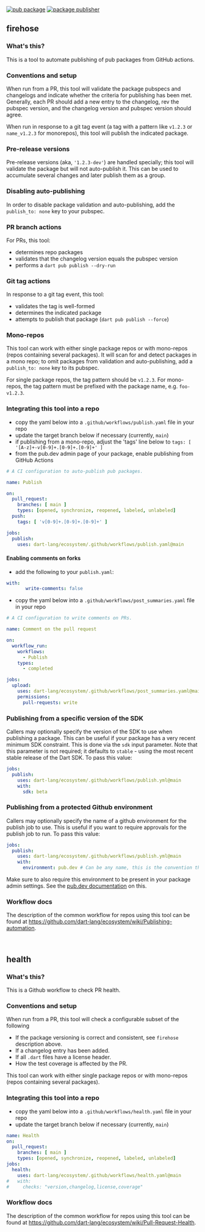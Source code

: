 [![pub package](https://img.shields.io/pub/v/firehose.svg)](https://pub.dev/packages/firehose)
[![package publisher](https://img.shields.io/pub/publisher/firehose.svg)](https://pub.dev/packages/firehose/publisher)

## firehose
### What's this?

This is a tool to automate publishing of pub packages from GitHub actions.

### Conventions and setup

When run from a PR, this tool will validate the package pubspecs and
changelogs and indicate whether the criteria for publishing has been met.
Generally, each PR should add a new entry to the changelog, rev the pubspec
version, and the changelog version and pubspec version should agree.

When run in response to a git tag event (a tag with a pattern like `v1.2.3` or
`name_v1.2.3` for monorepos), this tool will publish the indicated package.

### Pre-release versions

Pre-release versions (aka, `'1.2.3-dev'`) are handled specially; this tool will
validate the package but will not auto-publish it. This can be used to
accumulate several changes and later publish them as a group.

### Disabling auto-publishing

In order to disable package validation and auto-publishing, add the
`publish_to: none` key to your pubspec.

### PR branch actions

For PRs, this tool:

- determines repo packages
- validates that the changelog version equals the pubspec version
- performs a `dart pub publish --dry-run`

### Git tag actions

In response to a git tag event, this tool:

- validates the tag is well-formed
- determines the indicated package
- attempts to publish that package (`dart pub publish --force`)

### Mono-repos

This tool can work with either single package repos or with mono-repos (repos
containing several packages). It will scan for and detect packages in a mono
repo; to omit packages from validation and auto-publishing, add a
`publish_to: none` key to its pubspec.

For single package repos, the tag pattern should be `v1.2.3`. For mono-repos,
the tag pattern must be prefixed with the package name, e.g. `foo-v1.2.3`.

### Integrating this tool into a repo

- copy the yaml below into a `.github/workflows/publish.yaml` file in your repo
- update the target branch below if necessary (currently, `main`)
- if publishing from a mono-repo, adjust the 'tags' line below to
  `tags: [ '[A-z]+-v[0-9]+.[0-9]+.[0-9]+' ]`
- from the pub.dev admin page of your package, enable publishing from GitHub
  Actions

```yaml
# A CI configuration to auto-publish pub packages.

name: Publish

on:
  pull_request:
    branches: [ main ]
    types: [opened, synchronize, reopened, labeled, unlabeled]
  push:
    tags: [ 'v[0-9]+.[0-9]+.[0-9]+' ]

jobs:
  publish:
    uses: dart-lang/ecosystem/.github/workflows/publish.yaml@main
```

#### Enabling comments on forks

- add the following to your `publish.yaml`:
```yaml
with:
       write-comments: false
``` 
- copy the yaml below into a `.github/workflows/post_summaries.yaml` file in your repo

```yaml
# A CI configuration to write comments on PRs.

name: Comment on the pull request

on:
  workflow_run:
    workflows: 
      - Publish
    types:
      - completed

jobs:
  upload:
    uses: dart-lang/ecosystem/.github/workflows/post_summaries.yaml@main
    permissions:
      pull-requests: write
```

### Publishing from a specific version of the SDK

Callers may optionally specify the version of the SDK to use when publishing a
package. This can be useful if your package has a very recent minimum SDK
constraint. This is done via the `sdk` input parameter. Note that this parameter
is not required; it defaults to `stable` - using the most recent stable release
of the Dart SDK. To pass this value:

```yaml
jobs:
  publish:
    uses: dart-lang/ecosystem/.github/workflows/publish.yml@main
    with:
      sdk: beta
```

### Publishing from a protected Github environment

Callers may optionally specify the name of a github environment for the publish
job to use. This is useful if you want to require approvals for the publish job
to run. To pass this value:

```yaml
jobs:
  publish:
    uses: dart-lang/ecosystem/.github/workflows/publish.yml@main
    with:
      environment: pub.dev # Can be any name, this is the convention though.
```

Make sure to also require this environment to be present in your package admin
settings. See the [pub.dev documentation][github_environments] on this.


[github_environments]: https://dart.dev/tools/pub/automated-publishing#hardening-security-with-github-deployment-environments

### Workflow docs

The description of the common workflow for repos using this tool can be found at
https://github.com/dart-lang/ecosystem/wiki/Publishing-automation.

<br/>

## health

### What's this?

This is a Github workflow to check PR health.

### Conventions and setup

When run from a PR, this tool will check a configurable subset of the following

* If the package versioning is correct and consistent, see `firehose` description above.
* If a changelog entry has been added.
* If all `.dart` files have a license header.
* How the test coverage is affected by the PR.

This tool can work with either single package repos or with mono-repos (repos
containing several packages).

### Integrating this tool into a repo

- copy the yaml below into a `.github/workflows/health.yaml` file in your repo
- update the target branch below if necessary (currently, `main`)

```yaml
name: Health
on:
  pull_request:
    branches: [ main ]
    types: [opened, synchronize, reopened, labeled, unlabeled]
jobs:
  health:
    uses: dart-lang/ecosystem/.github/workflows/health.yaml@main
#   with:
#     checks: "version,changelog,license,coverage"
```

### Workflow docs

The description of the common workflow for repos using this tool can be found at
https://github.com/dart-lang/ecosystem/wiki/Pull-Request-Health.
